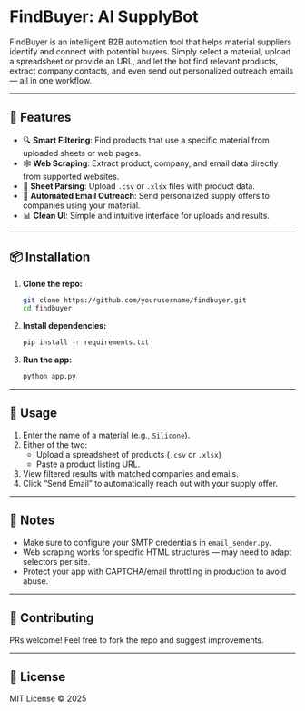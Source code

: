 # FindBuyer: AI SupplyBot

FindBuyer is an intelligent B2B automation tool that helps material suppliers identify and connect with potential buyers. Simply select a material, upload a spreadsheet or provide an URL, and let the bot find relevant products, extract company contacts, and even send out personalized outreach emails — all in one workflow.

---

## 🚀 Features

- 🔍 **Smart Filtering**: Find products that use a specific material from uploaded sheets or web pages.
- 🕸️ **Web Scraping**: Extract product, company, and email data directly from supported websites.
- 📄 **Sheet Parsing**: Upload `.csv` or `.xlsx` files with product data.
- 📧 **Automated Email Outreach**: Send personalized supply offers to companies using your material.
- 📊 **Clean UI**: Simple and intuitive interface for uploads and results.

---

## 📦 Installation

1. **Clone the repo:**
   ```bash
   git clone https://github.com/yourusername/findbuyer.git
   cd findbuyer

2. **Install dependencies:**
   ```bash
   pip install -r requirements.txt
3. **Run the app:**
   ```bash
   python app.py

---

## 🧪 Usage

1. Enter the name of a material (e.g., `Silicone`).
2. Either of the two:
   - Upload a spreadsheet of products (`.csv` or `.xlsx`)
   - Paste a product listing URL.
3. View filtered results with matched companies and emails.
4. Click “Send Email” to automatically reach out with your supply offer.

---

## 🔐 Notes

- Make sure to configure your SMTP credentials in `email_sender.py`.
- Web scraping works for specific HTML structures — may need to adapt selectors per site.
- Protect your app with CAPTCHA/email throttling in production to avoid abuse.

---

## 🤝 Contributing

PRs welcome! Feel free to fork the repo and suggest improvements.

---

## 📄 License

MIT License © 2025


